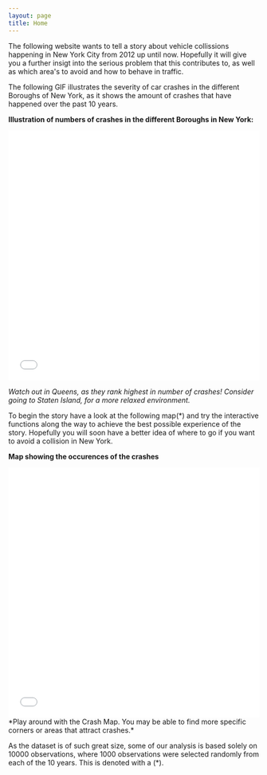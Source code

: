 ```yaml
---
layout: page
title: Home
---
```


The following website wants to tell a story about vehicle collissions happening in New York City from 2012 up until now. Hopefully it will give you a further insigt into the serious problem that this contributes to, as well as which area's to avoid and how to behave in traffic. 


The following GIF illustrates the severity of car crashes in the different Boroughs of New York, as it shows the amount of crashes that have happened over the past 10 years. 

**Illustration of numbers of crashes in the different Boroughs in New York:**

<iframe src="communities_map.html"
    sandbox="allow-same-origin allow-scripts"
    width="100%"
    height="500"
    scrolling="no"
    seamless="seamless"
    frameborder="0">
</iframe>

*Watch out in Queens, as they rank highest in number of crashes! Consider going to Staten Island, for a more relaxed environment.*

To begin the story have a look at the following map(*) and try the interactive functions along the way to achieve the best possible experience of the story. Hopefully you will soon have a better idea of where to go if you want to avoid a collision in New York.


**Map showing the occurences of the crashes** 

<iframe src="mapcluster.html"
    sandbox="allow-same-origin allow-scripts"
    width="100%"
    height="500"
    scrolling="no"
    seamless="seamless"
    frameborder="0">
</iframe>
*Play around with the Crash Map. You may be able to find more specific corners or areas that attract crashes.*








As the dataset is of such great size, some of our analysis is based solely on 10000 observations, where 1000 observations were selected randomly from each of the 10 years. This is denoted with a (*).

